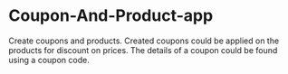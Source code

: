 # Coupon-And-Product-app
Create coupons and products. Created coupons could be applied on the products for discount on prices. The details of a coupon could be found using a coupon code.
